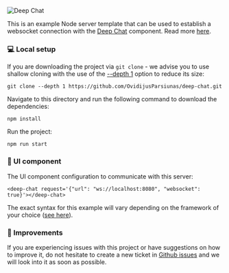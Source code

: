 ![Deep Chat](https://github.com/OvidijusParsiunas/deep-chat/assets/18709577/340b3fe7-4eab-46e3-9711-2ef4042cefea)

This is an example Node server template that can be used to establish a websocket connection with the [Deep Chat](https://www.npmjs.com/package/deep-chat) component. Read more [here](https://deepchat.dev/docs/connect#Websocket).

### :computer: Local setup

If you are downloading the project via `git clone` - we advise you to use shallow cloning with the use of the [--depth 1](https://www.perforce.com/blog/vcs/git-beyond-basics-using-shallow-clones) option to reduce its size:

```
git clone --depth 1 https://github.com/OvidijusParsiunas/deep-chat.git
```

Navigate to this directory and run the following command to download the dependencies:

```
npm install
```

Run the project:

```
npm run start
```

### :calling: UI component

The UI component configuration to communicate with this server:

```
<deep-chat request='{"url": "ws://localhost:8080", "websocket": true}'></deep-chat>
```

The exact syntax for this example will vary depending on the framework of your choice ([see here](https://deepchat.dev/examples/frameworks)).

### :wrench: Improvements

If you are experiencing issues with this project or have suggestions on how to improve it, do not hesitate to create a new ticket in [Github issues](https://github.com/OvidijusParsiunas/deep-chat/issues) and we will look into it as soon as possible.
